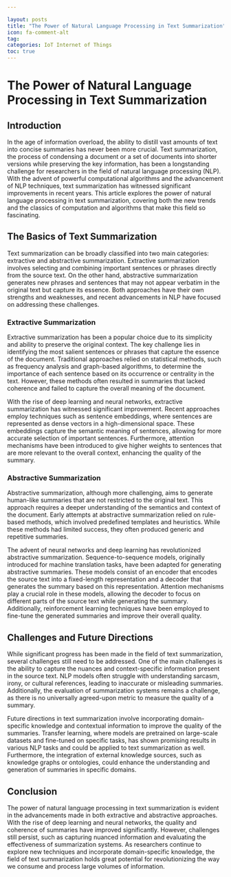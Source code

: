 ```yaml
---

layout: posts
title: "The Power of Natural Language Processing in Text Summarization"
icon: fa-comment-alt
tag:      
categories: IoT Internet of Things
toc: true
---
```




# The Power of Natural Language Processing in Text Summarization

## Introduction
In the age of information overload, the ability to distill vast amounts of text into concise summaries has never been more crucial. Text summarization, the process of condensing a document or a set of documents into shorter versions while preserving the key information, has been a longstanding challenge for researchers in the field of natural language processing (NLP). With the advent of powerful computational algorithms and the advancement of NLP techniques, text summarization has witnessed significant improvements in recent years. This article explores the power of natural language processing in text summarization, covering both the new trends and the classics of computation and algorithms that make this field so fascinating.

## The Basics of Text Summarization
Text summarization can be broadly classified into two main categories: extractive and abstractive summarization. Extractive summarization involves selecting and combining important sentences or phrases directly from the source text. On the other hand, abstractive summarization generates new phrases and sentences that may not appear verbatim in the original text but capture its essence. Both approaches have their own strengths and weaknesses, and recent advancements in NLP have focused on addressing these challenges.

### Extractive Summarization
Extractive summarization has been a popular choice due to its simplicity and ability to preserve the original context. The key challenge lies in identifying the most salient sentences or phrases that capture the essence of the document. Traditional approaches relied on statistical methods, such as frequency analysis and graph-based algorithms, to determine the importance of each sentence based on its occurrence or centrality in the text. However, these methods often resulted in summaries that lacked coherence and failed to capture the overall meaning of the document.

With the rise of deep learning and neural networks, extractive summarization has witnessed significant improvement. Recent approaches employ techniques such as sentence embeddings, where sentences are represented as dense vectors in a high-dimensional space. These embeddings capture the semantic meaning of sentences, allowing for more accurate selection of important sentences. Furthermore, attention mechanisms have been introduced to give higher weights to sentences that are more relevant to the overall context, enhancing the quality of the summary.

### Abstractive Summarization
Abstractive summarization, although more challenging, aims to generate human-like summaries that are not restricted to the original text. This approach requires a deeper understanding of the semantics and context of the document. Early attempts at abstractive summarization relied on rule-based methods, which involved predefined templates and heuristics. While these methods had limited success, they often produced generic and repetitive summaries.

The advent of neural networks and deep learning has revolutionized abstractive summarization. Sequence-to-sequence models, originally introduced for machine translation tasks, have been adapted for generating abstractive summaries. These models consist of an encoder that encodes the source text into a fixed-length representation and a decoder that generates the summary based on this representation. Attention mechanisms play a crucial role in these models, allowing the decoder to focus on different parts of the source text while generating the summary. Additionally, reinforcement learning techniques have been employed to fine-tune the generated summaries and improve their overall quality.

## Challenges and Future Directions
While significant progress has been made in the field of text summarization, several challenges still need to be addressed. One of the main challenges is the ability to capture the nuances and context-specific information present in the source text. NLP models often struggle with understanding sarcasm, irony, or cultural references, leading to inaccurate or misleading summaries. Additionally, the evaluation of summarization systems remains a challenge, as there is no universally agreed-upon metric to measure the quality of a summary.

Future directions in text summarization involve incorporating domain-specific knowledge and contextual information to improve the quality of the summaries. Transfer learning, where models are pretrained on large-scale datasets and fine-tuned on specific tasks, has shown promising results in various NLP tasks and could be applied to text summarization as well. Furthermore, the integration of external knowledge sources, such as knowledge graphs or ontologies, could enhance the understanding and generation of summaries in specific domains.

## Conclusion
The power of natural language processing in text summarization is evident in the advancements made in both extractive and abstractive approaches. With the rise of deep learning and neural networks, the quality and coherence of summaries have improved significantly. However, challenges still persist, such as capturing nuanced information and evaluating the effectiveness of summarization systems. As researchers continue to explore new techniques and incorporate domain-specific knowledge, the field of text summarization holds great potential for revolutionizing the way we consume and process large volumes of information.